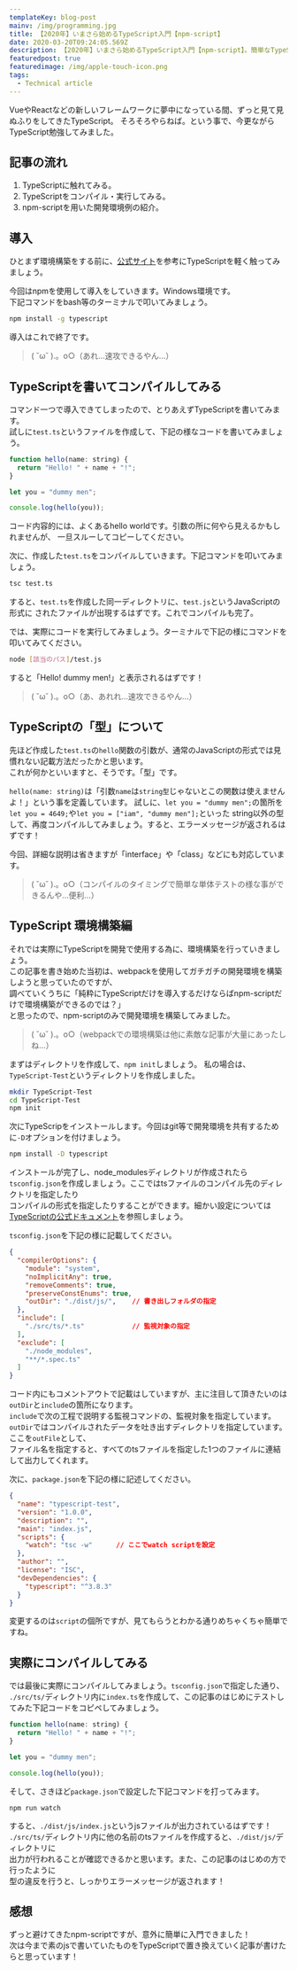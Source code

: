 ```yaml
---
templateKey: blog-post
mainv: /img/programming.jpg
title: 【2020年】いまさら始めるTypeScript入門【npm-script】
date: 2020-03-20T09:24:05.569Z
description: 【2020年】いまさら始めるTypeScript入門【npm-script】。簡単なTypeScriptを実際に実装してみます。この記事を書き始めた際は、webpackを用いて開発環境を構築する手順の紹介を使用かと思ったのですが、調べているうちに「純粋にTypeScriptだけを導入するだけならばnpm-scriptだけで環境構築ができるのでは？」と思ったので、npm-scriptでコンパイルを行う方法を紹介します。
featuredpost: true
featuredimage: /img/apple-touch-icon.png
tags:
  - Technical article
---
```


VueやReactなどの新しいフレームワークに夢中になっている間、ずっと見て見ぬふりをしてきたTypeScript。
そろそろやらねば。という事で、今更ながらTypeScript勉強してみました。

## 記事の流れ
1. TypeScriptに触れてみる。
2. TypeScriptをコンパイル・実行してみる。
3. npm-scriptを用いた開発環境例の紹介。

## 導入
ひとまず環境構築をする前に、[公式サイト](https://www.typescriptlang.org/)を参考にTypeScriptを軽く触ってみましょう。


今回はnpmを使用して導入をしていきます。Windows環境です。<br>
下記コマンドをbash等のターミナルで叩いてみましょう。

```bash
npm install -g typescript
```

導入はこれで終了です。
>( ˘ω˘ ).。o○（あれ…速攻できるやん…）

## TypeScriptを書いてコンパイルしてみる
コマンド一つで導入できてしまったので、とりあえずTypeScriptを書いてみます。<br>
試しに`test.ts`というファイルを作成して、下記の様なコードを書いてみましょう。

```javascript
function hello(name: string) {
  return "Hello! " + name + "!";
}

let you = "dummy men";

console.log(hello(you));
```
コード内容的には、よくあるhello worldです。引数の所に何やら見えるかもしれませんが、
一旦スルーしてコピーしてください。

次に、作成した`test.ts`をコンパイルしていきます。下記コマンドを叩いてみましょう。
```bash
tsc test.ts
```
すると、`test.ts`を作成した同一ディレクトリに、`test.js`というJavaScriptの形式に
されたファイルが出現するはずです。これでコンパイルも完了。

では、実際にコードを実行してみましょう。ターミナルで下記の様にコマンドを叩いてみてください。
```bash
node [該当のパス]/test.js
```

すると「Hello! dummy men!」と表示されるはずです！
>( ˘ω˘ ).。o○（あ、あれれ…速攻できるやん…）

## TypeScriptの「型」について
先ほど作成した`test.ts`の`hello`関数の引数が、通常のJavaScriptの形式では見慣れない記載方法だったかと思います。<br>
これが何かといいますと、そうです。「型」です。

`hello(name: string)`は「引数`name`は`string型`じゃないとこの関数は使えませんよ！」という事を定義しています。
試しに、`let you = "dummy men";`の箇所を`let you = 4649;`や`let you = ["iam", "dummy men"];`といった
string以外の型して、再度コンパイルしてみましょう。すると、エラーメッセージが返されるはずです！

今回、詳細な説明は省きますが「interface」や「class」などにも対応しています。
>( ˘ω˘ ).。o○（コンパイルのタイミングで簡単な単体テストの様な事ができるんや…便利…）

## TypeScript 環境構築編

それでは実際にTypeScriptを開発で使用する為に、環境構築を行っていきましょう。<br>
この記事を書き始めた当初は、webpackを使用してガチガチの開発環境を構築しようと思っていたのですが、<br>
調べていくうちに「純粋にTypeScriptだけを導入するだけならばnpm-scriptだけで環境構築ができるのでは？」<br>
と思ったので、npm-scriptのみで開発環境を構築してみました。

> ( ˘ω˘ ).。o○（webpackでの環境構築は他に素敵な記事が大量にあったしね…）

まずはディレクトリを作成して、`npm init`しましょう。
私の場合は、`TypeScript-Test`というディレクトリを作成しました。
```bash
mkdir TypeScript-Test
cd TypeScript-Test
npm init
```

次にTypeScripをインストールします。今回はgit等で開発環境を共有するために`-D`オプションを付けましょう。
```bash
npm install -D typescript
```

インストールが完了し、node_modulesディレクトリが作成されたら<br>
`tsconfig.json`を作成しましょう。ここではtsファイルのコンパイル先のディレクトリを指定したり<br>
コンパイルの形式を指定したりすることができます。細かい設定については[TypeScriptの公式ドキュメント](https://www.typescriptlang.org/docs/handbook/tsconfig-json.html)を参照しましょう。<br>

`tsconfig.json`を下記の様に記載してください。
```json
{
  "compilerOptions": {
    "module": "system",
    "noImplicitAny": true,
    "removeComments": true,
    "preserveConstEnums": true,
    "outDir": "./dist/js/",    // 書き出しフォルダの指定
  },
  "include": [
    "./src/ts/*.ts"            // 監視対象の指定
  ],
  "exclude": [
    "./node_modules",
    "**/*.spec.ts"
  ]
}
```
コード内にもコメントアウトで記載はしていますが、主に注目して頂きたいのは`outDir`と`include`の箇所になります。<br>
`include`で次の工程で説明する監視コマンドの、監視対象を指定しています。<br>
`outDir`ではコンパイルされたデータを吐き出すディレクトリを指定しています。ここを`outFile`として、<br>
ファイル名を指定すると、すべてのtsファイルを指定した1つのファイルに連結して出力してくれます。

次に、`package.json`を下記の様に記述してください。
```json
{
  "name": "typescript-test",
  "version": "1.0.0",
  "description": "",
  "main": "index.js",
  "scripts": {
    "watch": "tsc -w"      // ここでwatch scriptを設定
  },
  "author": "",
  "license": "ISC",
  "devDependencies": {
    "typescript": "^3.8.3"
  }
}
```
変更するのは`script`の個所ですが、見てもらうとわかる通りめちゃくちゃ簡単ですね。

## 実際にコンパイルしてみる
では最後に実際にコンパイルしてみましょう。`tsconfig.json`で指定した通り、
`./src/ts/`ディレクトリ内に`index.ts`を作成して、この記事のはじめにテストしてみた下記コードをコピペしてみましょう。
```js
function hello(name: string) {
  return "Hello! " + name + "!";
}

let you = "dummy men";

console.log(hello(you));
```
そして、さきほど`package.json`で設定した下記コマンドを打ってみます。
```
npm run watch
```

すると、`./dist/js/index.js`というjsファイルが出力されているはずです！<br>
`./src/ts/`ディレクトリ内に他の名前のtsファイルを作成すると、`./dist/js/`ディレクトリに<br>
出力が行われることが確認できるかと思います。また、この記事のはじめの方で行ったように<br>
型の違反を行うと、しっかりエラーメッセージが返されます！

## 感想
ずっと避けてきたnpm-scriptですが、意外に簡単に入門できました！<br>
次は今まで素のjsで書いていたものをTypeScriptで置き換えていく記事が書けたらと思っています！